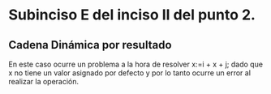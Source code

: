 ﻿# Subinciso E del inciso II del punto 2.

## Cadena Dinámica por resultado

En este caso ocurre un problema a la hora de resolver x:=i + x + j; dado que x no tiene un valor asignado por defecto y por lo tanto ocurre un error al realizar la operación.
